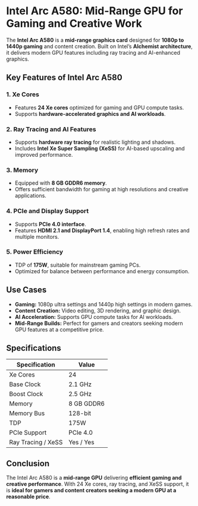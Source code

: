 # Intel Arc A580: Mid-Range GPU for Gaming and Creative Work

The **Intel Arc A580** is a **mid-range graphics card** designed for **1080p to 1440p gaming** and content creation. Built on Intel’s **Alchemist architecture**, it delivers modern GPU features including ray tracing and AI-enhanced graphics.

## Key Features of Intel Arc A580

### 1. **Xe Cores**

* Features **24 Xe cores** optimized for gaming and GPU compute tasks.
* Supports **hardware-accelerated graphics and AI workloads**.

### 2. **Ray Tracing and AI Features**

* Supports **hardware ray tracing** for realistic lighting and shadows.
* Includes **Intel Xe Super Sampling (XeSS)** for AI-based upscaling and improved performance.

### 3. **Memory**

* Equipped with **8 GB GDDR6 memory**.
* Offers sufficient bandwidth for gaming at high resolutions and creative applications.

### 4. **PCIe and Display Support**

* Supports **PCIe 4.0 interface**.
* Features **HDMI 2.1 and DisplayPort 1.4**, enabling high refresh rates and multiple monitors.

### 5. **Power Efficiency**

* TDP of **175W**, suitable for mainstream gaming PCs.
* Optimized for balance between performance and energy consumption.

## Use Cases

* **Gaming:** 1080p ultra settings and 1440p high settings in modern games.
* **Content Creation:** Video editing, 3D rendering, and graphic design.
* **AI Acceleration:** Supports GPU compute tasks for AI workloads.
* **Mid-Range Builds:** Perfect for gamers and creators seeking modern GPU features at a competitive price.

## Specifications

| Specification      | Value      |
| ------------------ | ---------- |
| Xe Cores           | 24         |
| Base Clock         | 2.1 GHz    |
| Boost Clock        | 2.5 GHz    |
| Memory             | 8 GB GDDR6 |
| Memory Bus         | 128-bit    |
| TDP                | 175W       |
| PCIe Support       | PCIe 4.0   |
| Ray Tracing / XeSS | Yes / Yes  |

## Conclusion

The Intel Arc A580 is a **mid-range GPU** delivering **efficient gaming and creative performance**. With 24 Xe cores, ray tracing, and XeSS support, it is **ideal for gamers and content creators seeking a modern GPU at a reasonable price**.
